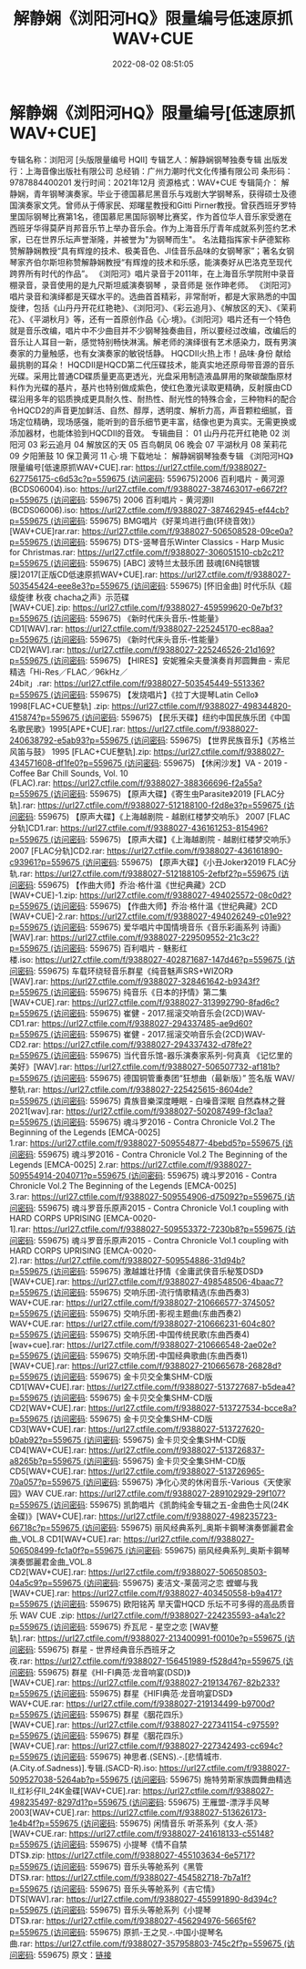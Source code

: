 ﻿---
title: 解静娴《浏阳河HQ》限量编号低速原抓WAV+CUE
date: 2022-08-02 08:51:05
categories: WAV车载音乐、镜像
tags: 华语中文
---
# 解静娴《浏阳河HQ》限量编号[低速原抓WAV+CUE]

专辑名称：浏阳河 [头版限量编号 HQII]
专辑艺人：解静娴钢琴独奏专辑
出版发行：上海音像出版社有限公司
总经销：广州力潮时代文化传播有限公司
条形码：9787884400201
发行时间：2021年12月
资源格式：WAV+CUE
专辑简介：
解静娴，青年钢琴演奏家。毕业于德国慕尼黑音乐与戏剧大学钢琴系，获得硕士及德国演奏家文凭。曾师从于傅家民、郑曙星教授和Gitti
Pirner教授。曾获西班牙罗特里国际钢琴比赛第1名，德国慕尼黑国际钢琴比赛奖，作为首位华人音乐家受邀在西班牙华得莫萨肖邦音乐节上举办音乐会。作为上海音乐厅青年成就系列签约艺术家，已在世界乐坛声誉渐隆，并被誉为"为钢琴而生"。
名法籍指挥家卡萨德絮称赞解静娴教授“具有辉煌的技术、极美音色、JI佳音乐品味的女钢琴家”；著名女钢琴家齐伯尔斯坦称赞解静娴教授“有辉煌的技术和乐感，能演奏好从巴洛克至现代跨界所有时代的作品”。
《浏阳河》唱片录音于2011年，在上海音乐学院附中录音棚录音，录音使用的是九尺斯坦威演奏钢琴 ，录音师是
张作珅老师。
《浏阳河》唱片录音和演绎都是天碟水平的。选曲首首精彩，非常耐听，都是大家熟悉的中国旋律，包括《山丹丹开花红艳艳》、《浏阳河》、《彩云追月》、《解放区的天》、《茉莉花》、《平湖秋月》等，还有一首原创作品《心·境》。《浏阳河》唱片还有一个特色就是音乐改编，唱片中不少曲目并不少钢琴独奏曲目，所以要经过改编，改编后的音乐让人耳目一新，感觉特别畅快淋漓。解老师的演绎很有艺术感染力，既有男演奏家的力量触感，也有女演奏家的敏锐恬静。
HQCDII火热上市！品味·身份 献给最挑剔的耳朵！
HQCDII是HQCD第二代压碟技术，能真实地还原母带音源的音乐光碟。采用比普通CD碟质量更高更透光，光盘采用制造液晶屏用的聚碳酸酯原材料作为光碟的基片，基片也特别做成紫色，使红色激光读取更精确，反射膜由CD碟沿用多年的铝质换成更具耐久性、耐热性、耐光性的特殊合金，三种物料的配合令HQCD2的声音更加鲜活、自然、醇厚，透明度、解析力高，声音颗粒细腻，音场定位精确，现场感强，能听到的音乐细节更丰富，结像也更为真实。无需更换或添加器材，也能体验到HQCDII的音效。
专辑曲目：
01 山丹丹花开红艳艳
02 浏阳河
03 彩云追月
04 解放区的天
05 百鸟朝凤
06 晚会
07 平湖秋月
08 茉莉花
09 夕阳箫鼓
10 保卫黄河
11 心·境
下载地址：
解静娴钢琴独奏专辑
《浏阳河HQ》限量编号[低速原抓WAV+CUE].rar: https://url27.ctfile.com/f/9388027-627756175-c6d53c?p=559675 (访问密码:
559675)2006 百利唱片 - 黄河源
(BCDS06004).iso: https://url27.ctfile.com/f/9388027-387463017-e6672f?p=559675 (访问密码:
559675)
2006 百利唱片 - 黄河源II (BCDS06006).iso: https://url27.ctfile.com/f/9388027-387462945-ef44cb?p=559675 (访问密码:
559675)
BMG唱片《好莱坞进行曲(环绕音效)》[WAV+CUE]rar.rar: https://url27.ctfile.com/f/9388027-506508528-09ce0a?p=559675 (访问密码:
559675)
DTS-竖琴音乐Winter Classics - Harp Music for
Christmas.rar: https://url27.ctfile.com/f/9388027-306051510-cb2c21?p=559675 (访问密码:
559675)
[ABC] 波特兰太鼓乐团
鼓魂[6N纯银镀膜]2017[正版CD低速原抓WAV+CUE].rar: https://url27.ctfile.com/f/9388027-503545424-eee8e3?p=559675 (访问密码:
559675)
[怀旧金曲] 时代乐队《超级旋律 秋夜
chacha之声》示范碟[WAV+CUE].zip: https://url27.ctfile.com/f/9388027-459599620-0e7bf3?p=559675 (访问密码:
559675)
《新时代床头音乐-性能量》CD1[WAV].rar: https://url27.ctfile.com/f/9388027-225245170-ec88aa?p=559675 (访问密码:
559675)
《新时代床头音乐-性能量》CD2[WAV].rar: https://url27.ctfile.com/f/9388027-225246526-21d169?p=559675 (访问密码:
559675)
【HIRES】安妮雅朵夫曼演奏肖邦圆舞曲 -
索尼精选「Hi-Res／FLAC／96kHz／24bit」.rar: https://url27.ctfile.com/f/9388027-503545449-551336?p=559675 (访问密码:
559675)
【发烧唱片】《拉丁大提琴Latin Cello》1998[FLAC+CUE整轨]
.zip: https://url27.ctfile.com/f/9388027-498344820-415874?p=559675 (访问密码:
559675)
【民乐天碟】纽约中国民族乐团《中国名歌民歌》1995[APE+CUE].rar: https://url27.ctfile.com/f/9388027-240638792-e5ab93?p=559675 (访问密码:
559675)
【世界民族音乐】《苏格兰风笛与鼓》 1995
[FLAC+CUE整轨].zip: https://url27.ctfile.com/f/9388027-434571608-df1fe0?p=559675 (访问密码:
559675)
【休闲沙发】VA - 2019 - Coffee Bar Chill Sounds, Vol. 10
(FLAC).rar: https://url27.ctfile.com/f/9388027-388366696-f2a55a?p=559675 (访问密码:
559675)
【原声大碟】《寄生虫Parasite》2019 [FLAC分轨].rar: https://url27.ctfile.com/f/9388027-512188100-f2d8e3?p=559675 (访问密码:
559675)
【原声大碟】《上海越剧院 - 越剧红楼梦交响乐》 2007
[FLAC分轨]CD1.rar: https://url27.ctfile.com/f/9388027-436161253-815496?p=559675 (访问密码:
559675)
【原声大碟】《上海越剧院 - 越剧红楼梦交响乐》 2007
[FLAC分轨]CD2.rar: https://url27.ctfile.com/f/9388027-436161890-c93961?p=559675 (访问密码:
559675)
【原声大碟】《小丑Joker》2019 FLAC分轨.rar: https://url27.ctfile.com/f/9388027-512188105-2efbf2?p=559675 (访问密码:
559675)
【作曲大师】乔治·格什温《世纪典藏》2CD [WAV+CUE]-1.zip: https://url27.ctfile.com/f/9388027-494025572-08c0d2?p=559675 (访问密码:
559675)
【作曲大师】乔治·格什温《世纪典藏》2CD [WAV+CUE]-2.rar: https://url27.ctfile.com/f/9388027-494026249-c01e92?p=559675 (访问密码:
559675)
爱华唱片中国情境音乐《音乐彩画系列 诗画》[WAV].rar: https://url27.ctfile.com/f/9388027-229509552-21c3c2?p=559675 (访问密码:
559675)
百利唱片 - 魅影红楼.iso: https://url27.ctfile.com/f/9388027-402871687-147d46?p=559675 (访问密码:
559675)
车载环绕轻音乐群星《纯音魅声SRS+WIZOR》[WAV].rar: https://url27.ctfile.com/f/9388027-328461642-b9343f?p=559675 (访问密码:
559675)
纯音乐《日本的抒情》第二集[WAV+CUE].rar: https://url27.ctfile.com/f/9388027-313992790-8fad6c?p=559675 (访问密码:
559675)
崔健 - 2017.摇滚交响音乐会(2CD)WAV-CD1.rar: https://url27.ctfile.com/f/9388027-294337485-ae9d60?p=559675 (访问密码:
559675)
崔健 - 2017.摇滚交响音乐会(2CD)WAV-CD2.rar: https://url27.ctfile.com/f/9388027-294337432-d78fe2?p=559675 (访问密码:
559675)
当代音乐馆-器乐演奏家系列-何真真 《记忆里的美好》[WAV].rar: https://url27.ctfile.com/f/9388027-506507732-af181b?p=559675 (访问密码:
559675)
德国铜管重奏团“狂想曲（最新版）” 签名版 WAV/整轨.rar: https://url27.ctfile.com/f/9388027-225425615-8604de?p=559675 (访问密码:
559675)
貴族音樂深度睡眠 - 白噪音深眠 自然森林之聲 2021[wav].rar: https://url27.ctfile.com/f/9388027-502087499-f3c1aa?p=559675 (访问密码:
559675)
魂斗罗2016 - Contra Chronicle Vol.2 The Beginning of the Legends
[EMCA-0025] 1.rar: https://url27.ctfile.com/f/9388027-509554877-4bebd5?p=559675 (访问密码:
559675)
魂斗罗2016 - Contra Chronicle Vol.2 The Beginning of the Legends
[EMCA-0025] 2.rar: https://url27.ctfile.com/f/9388027-509554914-204071?p=559675 (访问密码:
559675)
魂斗罗2016 - Contra Chronicle Vol.2 The Beginning of the Legends
[EMCA-0025] 3.rar: https://url27.ctfile.com/f/9388027-509554906-d75092?p=559675 (访问密码:
559675)
魂斗罗音乐原声2015 - Contra Chronicle Vol.1 coupling with HARD CORPS
UPRISING [EMCA-0020-1].rar: https://url27.ctfile.com/f/9388027-509553372-7230b8?p=559675 (访问密码:
559675)
魂斗罗音乐原声2015 - Contra Chronicle Vol.1 coupling with HARD CORPS
UPRISING [EMCA-0020-2].rar: https://url27.ctfile.com/f/9388027-509554886-31d94b?p=559675 (访问密码:
559675)
激越雄壮抒情《金庸武侠音乐秘笈DSD》[WAV+CUE].rar: https://url27.ctfile.com/f/9388027-498548506-4baac7?p=559675 (访问密码:
559675)
交响乐团-流行情歌精选(东曲西奏3) WAV+CUE.rar: https://url27.ctfile.com/f/9388027-210666577-374505?p=559675 (访问密码:
559675)
交响乐团-影视主题曲(东曲西奏2) WAV+CUE.rar: https://url27.ctfile.com/f/9388027-210666231-604c80?p=559675 (访问密码:
559675)
交响乐团-中国传统民歌(东曲西奏4)[wav+cue].rar: https://url27.ctfile.com/f/9388027-210666548-2ae02e?p=559675 (访问密码:
559675)
交响乐团-中国经典歌曲(东曲西奏1)[WAV+CUE].rar: https://url27.ctfile.com/f/9388027-210665678-26828d?p=559675 (访问密码:
559675)
金卡贝交全集SHM-CD版CD1[WAV+CUE].rar: https://url27.ctfile.com/f/9388027-513727687-b5dea4?p=559675 (访问密码:
559675)
金卡贝交全集SHM-CD版CD2[WAV+CUE].rar: https://url27.ctfile.com/f/9388027-513727534-bcce8a?p=559675 (访问密码:
559675)
金卡贝交全集SHM-CD版CD3[WAV+CUE].rar: https://url27.ctfile.com/f/9388027-513727620-b0ab92?p=559675 (访问密码:
559675)
金卡贝交全集SHM-CD版CD4[WAV+CUE].rar: https://url27.ctfile.com/f/9388027-513726837-a8265b?p=559675 (访问密码:
559675)
金卡贝交全集SHM-CD版CD5[WAV+CUE].rar: https://url27.ctfile.com/f/9388027-513726965-70a057?p=559675 (访问密码:
559675)
净化心灵的休闲音乐-Various《天使家园》WAV CUE.rar: https://url27.ctfile.com/f/9388027-289102929-29f107?p=559675 (访问密码:
559675)
凯韵唱片《凯韵纯金专辑之五-金曲色士风(24K金碟)》[WAV+CUE].rar: https://url27.ctfile.com/f/9388027-498235723-66718c?p=559675 (访问密码:
559675)
丽风经典系列_奥斯卡鋼琴演奏鄧麗君金曲_VOL.8
CD1[WAV+CUE].rar: https://url27.ctfile.com/f/9388027-506508499-fc1a0f?p=559675 (访问密码:
559675)
丽风经典系列_奥斯卡鋼琴演奏鄧麗君金曲_VOL.8
CD2[WAV+CUE].rar: https://url27.ctfile.com/f/9388027-506508503-04a5c9?p=559675 (访问密码:
559675)
麦洁文-莱茵河之恋 螳螂与我[WAV+CUE].rar: https://url27.ctfile.com/f/9388027-403450558-b9a417?p=559675 (访问密码:
559675)
欧阳铭芮 旱天雷HQCD 乐坛不可多得的高品质音乐 WAV CUE
.zip: https://url27.ctfile.com/f/9388027-224235593-a4a1c2?p=559675 (访问密码:
559675)
乔瓦尼 - 星空之恋 [WAV整轨].rar: https://url27.ctfile.com/f/9388027-213400991-f0010e?p=559675 (访问密码:
559675)
群星 - 世界经典音乐西班牙之夜.rar: https://url27.ctfile.com/f/9388027-156451989-f528d4?p=559675 (访问密码:
559675)
群星《HI-FI典范·龙音响宴(DSD)》[WAV+CUE].rar: https://url27.ctfile.com/f/9388027-219134767-82b233?p=559675 (访问密码:
559675)
群星《HIFI典范·龙音响宴DSD》WAV+CUE.rar: https://url27.ctfile.com/f/9388027-219134499-b9700d?p=559675 (访问密码:
559675)
群星《胭花四乐》[WAV+CUE].rar: https://url27.ctfile.com/f/9388027-227341154-c97559?p=559675 (访问密码:
559675)
群星《胭花四乐》[WAV+CUE].rar: https://url27.ctfile.com/f/9388027-227342493-cc694c?p=559675 (访问密码:
559675)
神思者.(SENS).-.[悲情城市.(A.City.of.Sadness)].专辑.(SACD-R).iso: https://url27.ctfile.com/f/9388027-509527038-5264ab?p=559675 (访问密码:
559675)
施特劳斯家族圆舞曲精选II_红衫仔II_24K金碟[WAV+CUE].rar: https://url27.ctfile.com/f/9388027-498235497-8297d1?p=559675 (访问密码:
559675)
王雁盟-漂浮手风琴2003[WAV+CUE].rar: https://url27.ctfile.com/f/9388027-513626173-1e4b4f?p=559675 (访问密码:
559675)
闲情音乐 听茶系列《女人·茶》[WAV+CUE.rar: https://url27.ctfile.com/f/9388027-241618133-c55148?p=559675 (访问密码:
559675)
小提琴《情不自禁 DTS》.zip: https://url27.ctfile.com/f/9388027-455103634-6e5717?p=559675 (访问密码:
559675)
音乐头等舱系列《黑管 DTS》.rar: https://url27.ctfile.com/f/9388027-454582718-7b7a1f?p=559675 (访问密码:
559675)
音乐头等舱系列《吉它情》DTS[WAV].rar: https://url27.ctfile.com/f/9388027-455991890-8d394c?p=559675 (访问密码:
559675)
音乐头等舱系列《小提琴 DTS》.rar: https://url27.ctfile.com/f/9388027-456294976-5665f6?p=559675 (访问密码:
559675)
原抓-王之炅.-.中国小提琴名曲.rar: https://url27.ctfile.com/f/9388027-357958803-745c2f?p=559675 (访问密码:
559675)
原文：[链接](https://blog.sina.com.cn/s/blog_1647c7e7601030ynq.html)